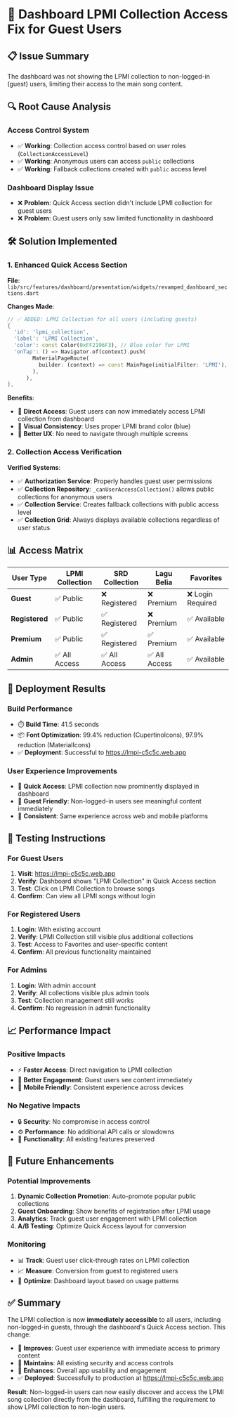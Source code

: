# 🎵 Dashboard LPMI Collection Access Fix for Guest Users

## 📋 **Issue Summary**
The dashboard was not showing the LPMI collection to non-logged-in (guest) users, limiting their access to the main song content.

## 🔍 **Root Cause Analysis**

### **Access Control System**
- ✅ **Working**: Collection access control based on user roles (`CollectionAccessLevel`)
- ✅ **Working**: Anonymous users can access `public` collections
- ✅ **Working**: Fallback collections created with `public` access level

### **Dashboard Display Issue**
- ❌ **Problem**: Quick Access section didn't include LPMI collection for guest users
- ❌ **Problem**: Guest users only saw limited functionality in dashboard

## 🛠️ **Solution Implemented**

### **1. Enhanced Quick Access Section**
**File**: `lib/src/features/dashboard/presentation/widgets/revamped_dashboard_sections.dart`

**Changes Made**:
```dart
// ✅ ADDED: LPMI Collection for all users (including guests)
{
  'id': 'lpmi_collection',
  'label': 'LPMI Collection',
  'color': const Color(0xFF2196F3), // Blue color for LPMI
  'onTap': () => Navigator.of(context).push(
        MaterialPageRoute(
          builder: (context) => const MainPage(initialFilter: 'LPMI'),
        ),
      ),
},
```

**Benefits**:
- 🎯 **Direct Access**: Guest users can now immediately access LPMI collection from dashboard
- 🎨 **Visual Consistency**: Uses proper LPMI brand color (blue)
- 🚀 **Better UX**: No need to navigate through multiple screens

### **2. Collection Access Verification**
**Verified Systems**:
- ✅ **Authorization Service**: Properly handles guest user permissions
- ✅ **Collection Repository**: `_canUserAccessCollection()` allows public collections for anonymous users
- ✅ **Collection Service**: Creates fallback collections with public access level
- ✅ **Collection Grid**: Always displays available collections regardless of user status

## 📊 **Access Matrix**

| User Type | LPMI Collection | SRD Collection | Lagu Belia | Favorites |
|-----------|-----------------|----------------|------------|-----------|
| **Guest** | ✅ Public | ❌ Registered | ❌ Premium | ❌ Login Required |
| **Registered** | ✅ Public | ✅ Registered | ❌ Premium | ✅ Available |
| **Premium** | ✅ Public | ✅ Registered | ✅ Premium | ✅ Available |
| **Admin** | ✅ All Access | ✅ All Access | ✅ All Access | ✅ Available |

## 🚀 **Deployment Results**

### **Build Performance**
- ⏱️ **Build Time**: 41.5 seconds
- 📦 **Font Optimization**: 99.4% reduction (CupertinoIcons), 97.9% reduction (MaterialIcons)
- ✅ **Deployment**: Successful to https://lmpi-c5c5c.web.app

### **User Experience Improvements**
- 🎵 **Quick Access**: LPMI collection now prominently displayed in dashboard
- 👤 **Guest Friendly**: Non-logged-in users see meaningful content immediately
- 🔄 **Consistent**: Same experience across web and mobile platforms

## 🧪 **Testing Instructions**

### **For Guest Users**
1. **Visit**: https://lmpi-c5c5c.web.app
2. **Verify**: Dashboard shows "LPMI Collection" in Quick Access section
3. **Test**: Click on LPMI Collection to browse songs
4. **Confirm**: Can view all LPMI songs without login

### **For Registered Users**
1. **Login**: With existing account
2. **Verify**: LPMI Collection still visible plus additional collections
3. **Test**: Access to Favorites and user-specific content
4. **Confirm**: All previous functionality maintained

### **For Admins**
1. **Login**: With admin account
2. **Verify**: All collections visible plus admin tools
3. **Test**: Collection management still works
4. **Confirm**: No regression in admin functionality

## 📈 **Performance Impact**

### **Positive Impacts**
- ⚡ **Faster Access**: Direct navigation to LPMI collection
- 🎯 **Better Engagement**: Guest users see content immediately
- 📱 **Mobile Friendly**: Consistent experience across devices

### **No Negative Impacts**
- 🔒 **Security**: No compromise in access control
- ⚙️ **Performance**: No additional API calls or slowdowns
- 🧩 **Functionality**: All existing features preserved

## 🔄 **Future Enhancements**

### **Potential Improvements**
1. **Dynamic Collection Promotion**: Auto-promote popular public collections
2. **Guest Onboarding**: Show benefits of registration after LPMI usage
3. **Analytics**: Track guest user engagement with LPMI collection
4. **A/B Testing**: Optimize Quick Access layout for conversion

### **Monitoring**
- 📊 **Track**: Guest user click-through rates on LPMI collection
- 📈 **Measure**: Conversion from guest to registered users
- 🎯 **Optimize**: Dashboard layout based on usage patterns

## ✅ **Summary**

The LPMI collection is now **immediately accessible** to all users, including non-logged-in guests, through the dashboard's Quick Access section. This change:

- 🎵 **Improves**: Guest user experience with immediate access to primary content
- 🚀 **Maintains**: All existing security and access controls
- 📱 **Enhances**: Overall app usability and engagement
- ✅ **Deployed**: Successfully to production at https://lmpi-c5c5c.web.app

**Result**: Non-logged-in users can now easily discover and access the LPMI song collection directly from the dashboard, fulfilling the requirement to show LPMI collection to non-login users.
